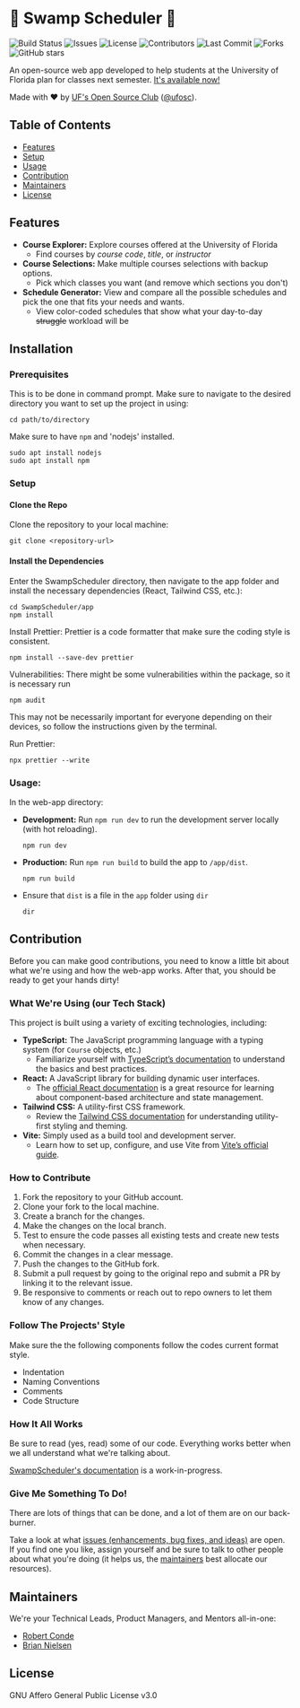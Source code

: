 # 🐊 Swamp Scheduler 📆

![Build Status](https://img.shields.io/badge/build-passing-brightgreen)
![Issues](https://img.shields.io/github/issues/ufosc/SwampScheduler)
![License](https://img.shields.io/github/license/ufosc/SwampScheduler)
![Contributors](https://img.shields.io/github/contributors/ufosc/SwampScheduler)
![Last Commit](https://img.shields.io/github/last-commit/ufosc/SwampScheduler)
![Forks](https://img.shields.io/github/forks/ufosc/SwampScheduler)
![GitHub stars](https://img.shields.io/github/stars/ufosc/SwampScheduler?style=social)


An open-source web app developed to help students at the University of Florida plan for classes next
semester. [It's available now!](https://osc.rconde.xyz/)

Made with :heart: by [UF's Open Source Club](https://ufosc.org) ([@ufosc](https://github.com/ufosc/)).

## Table of Contents

- [Features](#Features)
- [Setup](#Setup)
- [Usage](#Usage)
- [Contribution](#Contribution)
- [Maintainers](#Maintainers)
- [License](#License)

## Features

- **Course Explorer:** Explore courses offered at the University of Florida
    - Find courses by *course code*, *title*, or *instructor*
- **Course Selections:** Make multiple courses selections with backup options.
    - Pick which classes you want (and remove which sections you don't)
- **Schedule Generator:** View and compare all the possible schedules and pick the one that fits your needs and wants.
    - View color-coded schedules that show what your day-to-day ~~struggle~~ workload will be

## Installation

### Prerequisites

This is to be done in command prompt.
Make sure to navigate to the desired directory you want to set up the project in using:
```shell
cd path/to/directory
```

Make sure to have `npm` and 'nodejs' installed.

```shell
sudo apt install nodejs
sudo apt install npm
```

### Setup

#### Clone the Repo

Clone the repository to your local machine:

```shell
git clone <repository-url>
```

#### Install the Dependencies

Enter the SwampScheduler directory, then navigate to the app folder and install the necessary dependencies (React, Tailwind CSS, etc.):

```shell
cd SwampScheduler/app
npm install
```

Install Prettier: Prettier is a code formatter that make sure the coding style is consistent.
```shell
npm install --save-dev prettier
```
Vulnerabilities: There might be some vulnerabilities within the package, so it is necessary run
  ```shell
  npm audit
  ```
This may not be necessarily important for everyone depending on their devices, so follow the instructions given by the terminal.

Run Prettier:
  ```shell
  npx prettier --write
  ```

### Usage:

In the web-app directory:
- **Development:** Run `npm run dev` to run the development server locally (with hot reloading).
  ```shell
  npm run dev
  ```
- **Production:** Run `npm run build` to build the app to `/app/dist`.
  ```shell
  npm run build
  ```
- Ensure that `dist` is a file in the `app` folder using `dir`
  ```shell
  dir
  ```

## Contribution

Before you can make good contributions, you need to know a little bit about what we're using and how the web-app works.
After that, you should be ready to get your hands dirty!

### What We're Using (our Tech Stack)

This project is built using a variety of exciting technologies, including:

- **TypeScript:** The JavaScript programming language with a typing system (for `Course` objects, etc.)
    - Familiarize yourself with [TypeScript’s documentation](https://www.typescriptlang.org/docs/) to understand the
      basics and best practices.
- **React:** A JavaScript library for building dynamic user interfaces.
    - The [official React documentation](https://reactjs.org/docs/getting-started.html) is a great resource for learning
      about component-based architecture and state management.
- **Tailwind CSS:** A utility-first CSS framework.
    - Review the [Tailwind CSS documentation](https://tailwindcss.com/docs) for understanding utility-first styling and
      theming.
- **Vite:** Simply used as a build tool and development server.
    - Learn how to set up, configure, and use Vite from [Vite’s official guide](https://vitejs.dev/guide/).

### How to Contribute

1. Fork the repository to your GitHub account.
2. Clone your fork to the local machine.
3. Create a branch for the changes.
4. Make the changes on the local branch.
5. Test to ensure the code passes all existing tests and create new tests when necessary.
6. Commit the changes in a clear message.
7. Push the changes to the GitHub fork.
8. Submit a pull request by going to the original repo and submit a PR by linking it to the relevant issue.
9. Be responsive to comments or reach out to repo owners to let them know of any changes.

### Follow The Projects' Style
Make sure the the following components follow the codes current format style.
- Indentation
- Naming Conventions
- Comments
- Code Structure

### How It All Works

Be sure to read (yes, read) some of our code. Everything works better when we all understand what we're talking about.

[SwampScheduler's documentation](https://docs.ufosc.org/docs/swamp-scheduler) is a work-in-progress.

### Give Me Something To Do!

There are lots of things that can be done, and a lot of them are on our back-burner.

Take a look at what [issues (enhancements, bug fixes, and ideas)](https://github.com/ufosc/SwampScheduler/issues) are
open. If you find one you like, assign yourself and
be sure to talk to other people about what you're doing (it helps us, the [maintainers](#Maintainers) best allocate our
resources).

## Maintainers

We're your Technical Leads, Product Managers, and Mentors all-in-one:

- [Robert Conde](https://github.com/RobertConde)
- [Brian Nielsen](https://github.com/bnielsen1)

## License

GNU Affero General Public License v3.0

